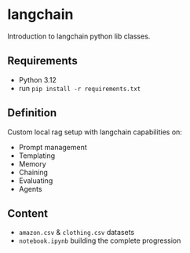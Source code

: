 # langchain
Introduction to langchain python lib classes.

## Requirements

* Python 3.12
* run `pip install -r requirements.txt`

## Definition

Custom local rag setup with langchain capabilities on:

* Prompt management
* Templating
* Memory
* Chaining
* Evaluating
* Agents

## Content

* `amazon.csv` & `clothing.csv` datasets
* `notebook.ipynb` building the complete progression